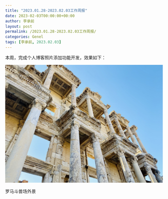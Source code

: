 ```yaml
---
title: "2023.01.28-2023.02.03工作周报"
date: 2023-02-03T00:00:00+00:00
author: 李承前
layout: post
permalink: /2023.01.28-2023.02.03工作周报/
categories: Genel
tags: [李承前, 2023.02.03]
---
```

本周，完成个人博客照片添加功能开发，效果如下：

![李承前](assets/images/ephesus.jpg "斗兽场")

罗马斗兽场外景
